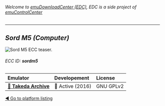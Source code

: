 ###### Welcome to [emuDownloadCenter (EDC)](https://github.com/PhoenixInteractiveNL/emuDownloadCenter/wiki/), EDC is a side project of [emuControlCenter](https://github.com/PhoenixInteractiveNL/emuControlCenter/wiki/)
***
## _Sord M5 (Computer)_
![](https://raw.githubusercontent.com/wiki/PhoenixInteractiveNL/emuDownloadCenter/images_platform/ecc_sordm5_teaser.png "Sord M5 ECC teaser.")
###### ECC ID: **sordm5**

| Emulator   | Developement        | License     |
|:-----------|:--------------------|:------------|
| [:file_folder: **Takeda Archive**](https://github.com/PhoenixInteractiveNL/emuDownloadCenter/wiki/Emulator-takeda#menu) | :large_blue_circle: Active (2016) | GNU GPLv2 |

[:arrow_backward: Go to platform listing](https://github.com/PhoenixInteractiveNL/emuDownloadCenter/wiki/EDC-Platform-List)
